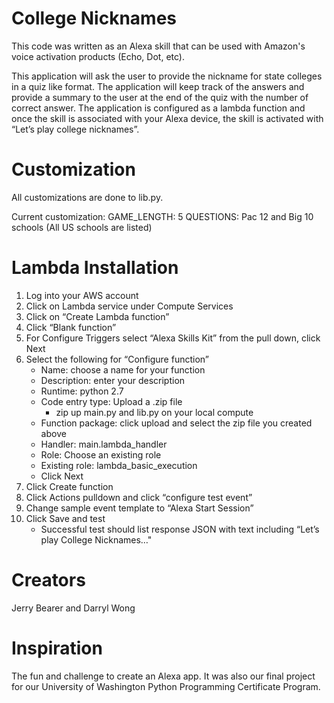 # College Nicknames

This code was written as an Alexa skill that can be used with Amazon's voice activation products (Echo, Dot, etc).

This application will ask the user to provide the nickname for state colleges in a quiz like format. The application will keep track of the answers and provide a summary to the user at the end of the quiz with the number of correct answer. The application is configured as a lambda function and once the skill is associated with your Alexa device, the skill is activated with “Let’s play college nicknames”.

# Customization

All customizations are done to lib.py. 

Current customization:
GAME_LENGTH: 5
QUESTIONS: Pac 12 and Big 10 schools (All US schools are listed)

# Lambda Installation
1. Log into your AWS account
2. Click on Lambda service under Compute Services
3. Click on “Create Lambda function”
4. Click “Blank function”
5. For Configure Triggers select “Alexa Skills Kit” from the pull down, click Next
6. Select the following for “Configure function”
    * Name: choose a name for your function
    * Description: enter your description
    * Runtime: python 2.7
    * Code entry type: Upload a .zip file
        * zip up main.py and lib.py on your local compute
    * Function package: click upload and select the zip file you created above
    * Handler: main.lambda_handler
    * Role: Choose an existing role
    * Existing role: lambda_basic_execution
    * Click Next
7. Click Create function
8. Click Actions pulldown and click “configure test event”
9. Change sample event template to “Alexa Start Session”
10. Click Save and test
    * Successful test should list response JSON with text including “Let’s play College Nicknames…"

# Creators
Jerry Bearer and Darryl Wong

# Inspiration
The fun and challenge to create an Alexa app. It was also our final project for our University of Washington Python Programming Certificate Program.
